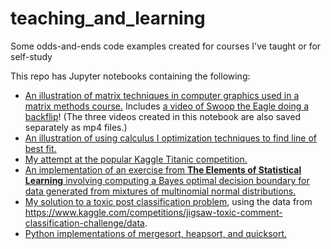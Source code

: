 # teaching_and_learning
Some odds-and-ends code examples created for courses I've taught or for self-study

This repo has Jupyter notebooks containing the following:
- [An illustration of matrix techniques in computer graphics used in a matrix methods course.](https://github.com/alex-bearden/teaching_and_learning/blob/main/mm_computer_graphics.ipynb) Includes [a video of Swoop the Eagle doing a backflip](https://github.com/alex-bearden/teaching_and_learning/blob/main/swoop_backflip.mp4)! (The three videos created in this notebook are also saved separately as mp4 files.)
- [An illustration of using calculus I optimization techniques to find line of best fit.](https://github.com/alex-bearden/teaching_and_learning/blob/main/line_of_best_fit.ipynb)
- [My attempt at the popular Kaggle Titanic competition.](https://github.com/alex-bearden/teaching_and_learning/blob/main/Titanic.ipynb)
- [An implementation of an exercise from **The Elements of Statistical Learning** involving computing a Bayes optimal decision boundary for data generated from mixtures of multinomial normal distributions.](https://github.com/alex-bearden/teaching_and_learning/blob/main/ESL_Ch2_Exercises.ipynb)
- [My solution to a toxic post classification problem](https://github.com/alex-bearden/teaching_and_learning/blob/main/post_flagging_bow.ipynb), using the data from https://www.kaggle.com/competitions/jigsaw-toxic-comment-classification-challenge/data.
- [Python implementations of mergesort, heapsort, and quicksort.](https://github.com/alex-bearden/teaching_and_learning/blob/main/sorting_algs.py)
